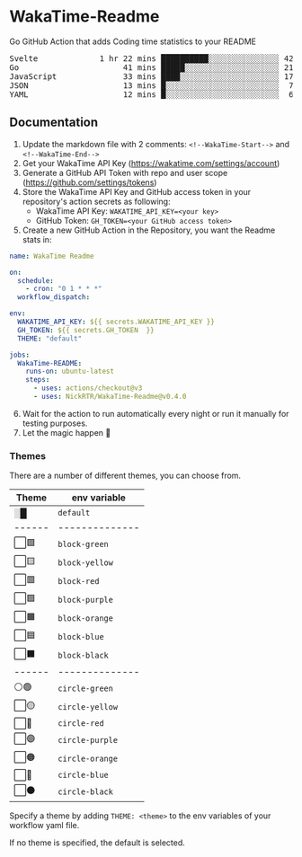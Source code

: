# WakaTime-Readme

Go GitHub Action that adds Coding time statistics to your README

<!--WakaTime-Start-->
<pre>Svelte             1 hr 22 mins ██████████░░░░░░░░░░░░░░░ 42.99 %</br>Go                      41 mins █████░░░░░░░░░░░░░░░░░░░░ 21.55 %</br>JavaScript              33 mins ████░░░░░░░░░░░░░░░░░░░░░ 17.70 %</br>JSON                    13 mins █░░░░░░░░░░░░░░░░░░░░░░░░  7.11 %</br>YAML                    12 mins █░░░░░░░░░░░░░░░░░░░░░░░░  6.55 %</br></pre>
<!--WakaTime-End-->

## Documentation

1. Update the markdown file with 2 comments:
   `<!--WakaTime-Start-->` and `<!--WakaTime-End-->`
2. Get your WakaTime API Key (https://wakatime.com/settings/account)
3. Generate a GitHub API Token with repo and user scope (https://github.com/settings/tokens)
4. Store the WakaTime API Key and GitHub access token in your repository's action secrets as following:
   - WakaTime API Key: `WAKATIME_API_KEY=<your key>`
   - GitHub Token: `GH_TOKEN=<your GitHub access token>`
5. Create a new GitHub Action in the Repository, you want the Readme stats in:

```yml
name: WakaTime Readme

on:
  schedule:
    - cron: "0 1 * * *"
  workflow_dispatch:

env:
  WAKATIME_API_KEY: ${{ secrets.WAKATIME_API_KEY }}
  GH_TOKEN: ${{ secrets.GH_TOKEN  }}
  THEME: "default"

jobs:
  WakaTime-README:
    runs-on: ubuntu-latest
    steps:
      - uses: actions/checkout@v3
      - uses: NickRTR/WakaTime-Readme@v0.4.0
```

6. Wait for the action to run automatically every night or run it manually for testing purposes.
7. Let the magic happen 🚀

### Themes

There are a number of different themes, you can choose from.

| Theme  | env variable    |
| ------ | --------------- |
| ░█     | `default`       | 
| ------ | --------------  |
| ⬜🟩   | `block-green`   |
| ⬜🟨   | `block-yellow`  |
| ⬜🟥   | `block-red`     |
| ⬜🟪   | `block-purple`  |
| ⬜🟧   | `block-orange`  |
| ⬜🟦   | `block-blue`    |
| ⬜⬛   | `block-black`   |
| ------ | --------------  |
| ⚪🟢   | `circle-green`  |
| ⬜🟡   | `circle-yellow` |
| ⬜🔴   | `circle-red`    |
| ⬜🟣   | `circle-purple` |
| ⬜🟠   | `circle-orange` |
| ⬜🔵   | `circle-blue`   |
| ⬜⚫   | `circle-black`  |

Specify a theme by adding `THEME: <theme>` to the env variables of your workflow yaml file.

If no theme is specified, the default is selected.
